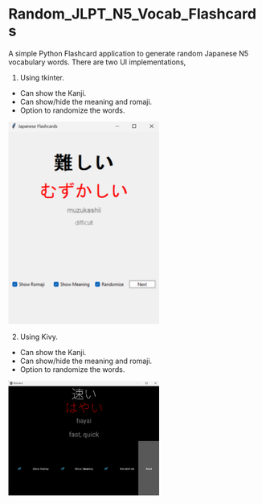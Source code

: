 # Random_JLPT_N5_Vocab_Flashcards
A simple Python Flashcard application to generate random Japanese N5 vocabulary words.
There are two UI implementations,

1) Using tkinter.
 - Can show the Kanji.
 - Can show/hide the meaning and romaji.
 - Option to randomize the words.

<img src="Assets/flashcard.png" alt="JLPT N5 VOCAB Image" width="300" height="auto">

2) Using Kivy.
 - Can show the Kanji.
 - Can show/hide the meaning and romaji.
 - Option to randomize the words.

<img src="Assets/flashcard_kivy.png" alt="JLPT N5 VOCAB Image kivy" width="300" height="auto">
